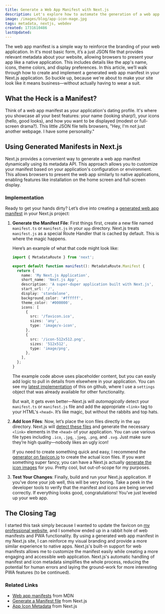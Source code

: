 ```yaml
---
title: Generate a Web App Manifest with Next.js
description: Let's explore how to automate the generation of a web app manifest in a Next.js project, and how this simple JSON file can help enhance your web app's appearance and branding.
image: /images/blog/app-icon-mage.jpg
tags: metadata, nextjs, webdev
created: 1731610486
lastUpdated:
---
```


The web app manifest is a simple way to reinforce the branding of your web application. In it's most basic form, it’s a just JSON file that provides relevant metadata about your website, allowing browsers to present your app like a native application. This includes details like the app's name, icons, theme colors, and display preferences. In this article, we’ll walk through how to create and implement a generated web app manifest in your Next.js application. So buckle up, because we're about to make your site look like it means business—without actually having to wear a suit.

## What the Heck is a Manifest?

Think of a web app manifest as your application's dating profile. It's where you showcase all your best features: your name (looking sharp!), your icons (hello, good looks), and how you want to be displayed (modest or full-screen drama?). This little JSON file tells browsers, "Hey, I'm not just another webpage. I have some personality."

## Using Generated Manifests in Next.js

Next.js provides a convenient way to generate a web app manifest dynamically using its metadata API. This approach allows you to customize your manifest based on your application's configuration or environment.
This allows browsers to present the web app similarly to native applications, enabling features like installation on the home screen and full-screen display.

### Implementation

Ready to get your hands dirty? Let’s dive into creating a [generated web app manifest](https://nextjs.org/docs/app/api-reference/file-conventions/metadata/manifest#generate-a-manifest-file) in your Next.js project:

1. **Generate the Manifest File**:
   First things first, create a new file named `manifest.ts` or `manifest.js` in your `app` directory. Next.js treats `manifest.js` as a special Route Handler that is cached by default. This is where the magic happens.

   Here’s an example of what that code might look like:

   ```typescript
   import { MetadataRoute } from 'next';

   export default function manifest(): MetadataRoute.Manifest {
     return {
       name: 'My Next.js Application',
       short_name: 'Next.js App',
       description: 'A super-duper application built with Next.js',
       start_url: '/',
       display: 'standalone',
       background_color: '#ffffff',
       theme_color: '#000000',
       icons: [
         {
           src: '/favicon.ico',
           sizes: 'any',
           type: 'image/x-icon',
         },
         {
           src: '/icon-512x512.png',
           sizes: '512x512',
           type: 'image/png',
         },
       ],
     };
   }
   ```

   The example code above uses placeholder content, but you can easily add logic to pull in details from elsewhere in your application. You can see my [latest implementation](https://github.com/andymagill/dev.magill.next/blob/master/app/manifest.ts) of this on github, where I use a `settings` object that was already available for other functionality.

   But wait, it gets even better—Next.js will _automagically_ detect your `manifest.ts` or `manifest.js` file and add the appropriate `<link>` tag to your HTML's `<head>`. It’s like magic, but without the rabbits and top hats.

2. **Add Icon Files**:
   Now, let’s place the icon files directly in the `app` directory. Next.js will [detect these files](https://nextjs.org/docs/app/api-reference/file-conventions/metadata/app-icons#image-files-ico-jpg-png) and generate the necessary `<link>` elements in the `<head>` of your application. You can use various file types including `.ico`, `.jpg`, `.jpeg`, `.png`, and `.svg`. Just make sure they’re high quality—nobody likes an ugly icon!

   If you need to create something quick and easy, I recommend the [generator on favicon.io](https://favicon.io/favicon-generator/) to create the actual icon files. If you want something super fancy, you can have a Next.js actually [generate the icon images](https://nextjs.org/docs/app/api-reference/file-conventions/metadata/app-icons#generate-icons-using-code-js-ts-tsx) for you. Pretty cool, but out-of-scope for my purposes.

3. **Test Your Changes**:
   Finally, build and run your Next.js application. If you've done your job well, this will be very boring. Take a peek in the developer tools to verify that the manifest and icons are being served correctly. If everything looks good, congratulations! You’ve just leveled up your web app.

## The Closing Tag

I started this task simply because I wanted to update the favicon on [my professional website](https://magill.dev), and I somehow ended up in a rabbit hole of web manifests and PWA functionality. By using a generated web app manifest in my Next.js site, I can reinforce my visual branding and provide a more similar experience to native apps. Next.js's built-in support for web manifests allows me to customize the manifest easily while creating a more engaging and accessible web application. Next.js's automatic handling of manifest and icon metadata simplifies the whole process, reducing the potential for human errors and laying the ground-work for more interesting PWA features (to be continued).

### Related Links

- [Web app manifests](https://developer.mozilla.org/en-US/docs/Web/Manifest) from MDN
- [Generate a Manifest file](https://nextjs.org/docs/app/api-reference/file-conventions/metadata/manifest#generate-a-manifest-file) from Next.js
- [App Icon Metadata](https://nextjs.org/docs/app/api-reference/file-conventions/metadata/app-icons) from Next.js
